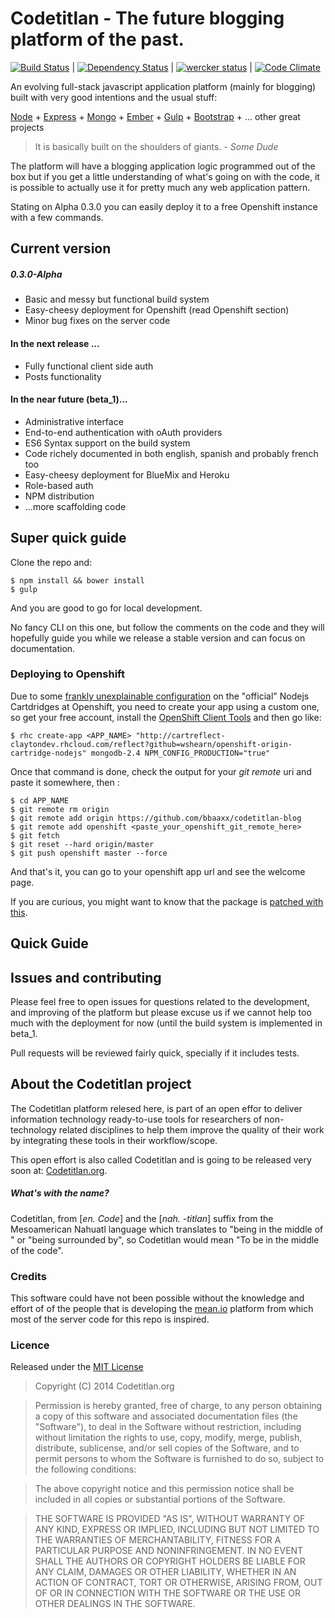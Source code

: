 Codetitlan - The future blogging platform of the past.
======================================================
[![Build Status](https://travis-ci.org/bbaaxx/codetitlan-blog.svg?branch=master)](https://travis-ci.org/bbaaxx/codetitlan-blog) | [![Dependency Status](https://gemnasium.com/bbaaxx/codetitlan-blog.svg)](https://gemnasium.com/bbaaxx/codetitlan-blog) | [![wercker status](https://app.wercker.com/status/5e18081faf5b6d4ec208dc5a47591c23/s "wercker status")](https://app.wercker.com/project/bykey/5e18081faf5b6d4ec208dc5a47591c23) | [![Code Climate](https://codeclimate.com/github/bbaaxx/codetitlan-blog.png)](https://codeclimate.com/github/bbaaxx/codetitlan-blog)

An evolving full-stack javascript application platform (mainly for blogging) built with very good intentions and the usual stuff:

[Node](http://nodejs.org) + [Express](http://expressjs.com) + [Mongo](http://mongodb.org) + [Ember](http://emberjs.com) + [Gulp](http://gulp.js) + [Bootstrap](http://getbootstrap.com) + ... other great projects

>It is basically built on the shoulders of giants. - _Some Dude_

The platform will have a blogging application logic programmed out of the box but if you get a little understanding of what's going on with the code, it is possible to actually use it for pretty much any web application pattern.

Stating on Alpha 0.3.0 you can easily deploy it to a free Openshift instance with a few commands.

## Current version

##### 0.3.0-Alpha
  * Basic and messy but functional build system
  * Easy-cheesy deployment for Openshift (read Openshift section)
  * Minor bug fixes on the server code

#### In the next release ...
  * Fully functional client side auth
  * Posts functionality
  
#### In the near future (beta_1)...
  * Administrative interface
  * End-to-end authentication with oAuth providers
  * ES6 Syntax support on the build system
  * Code richely documented in both english, spanish and probably french too
  * Easy-cheesy deployment for BlueMix and Heroku
  * Role-based auth
  * NPM distribution
  * ...more scaffolding code


## Super quick guide

Clone the repo and:

    $ npm install && bower install
    $ gulp

And you are good to go for local development.

No fancy CLI on this one, but follow the comments on the code and they will hopefully guide you while we release a stable version and can focus on documentation.

### Deploying to Openshift
Due to some [frankly unexplainable configuration](https://github.com/wshearn/openshift-origin-cartridge-nodejs/commit/8de18f9962b9b39d5bf46192707bc91879853f6d) on the "official" Nodejs Cartdridges at Openshift, you need to create your app using a custom one, so get your free account, install the [OpenShift Client Tools](https://www.openshift.com/developers/rhc-client-tools-install) and then go like:

    $ rhc create-app <APP_NAME> "http://cartreflect-claytondev.rhcloud.com/reflect?github=wshearn/openshift-origin-cartridge-nodejs" mongodb-2.4 NPM_CONFIG_PRODUCTION="true"

Once that command is done, check the output for your *git remote* uri and paste it somewhere, then : 

    $ cd APP_NAME
    $ git remote rm origin
    $ git remote add origin https://github.com/bbaaxx/codetitlan-blog
    $ git remote add openshift <paste_your_openshift_git_remote_here>
    $ git fetch
    $ git reset --hard origin/master
    $ git push openshift master --force

And that's it, you can go to your openshift app url and see the welcome page.

If you are curious, you might want to know that the package is [patched with this](https://github.com/ramr/nodejs-custom-version-openshift.git).

## Quick Guide

## Issues and contributing
Please feel free to open issues for questions related to the development, and improving of the platform but please excuse us if we cannot help too much with the deployment for now (until the build system is implemented in beta_1.

Pull requests will be reviewed fairly quick, specially if it includes tests.

## About the Codetitlan project

The Codetitlan platform relesed here, is part of an open effor to deliver information technology ready-to-use tools for researchers of non-technology related disciplines to help them improve the quality of their work by integrating these tools in their workflow/scope.

This open effort is also called Codetitlan and is going to be released very soon at: 
[Codetitlan.org](http://www.codetitlan.org).

##### What's with the name?
Codetitlan, from [_en. Code_] and the [_nah. \-titlan_] suffix from the Mesoamerican Nahuatl language which translates to "being in the middle of " or "being surrounded by", so Codetitlan would mean "To be in the middle of the code".

### Credits
This software could have not been possible without the knowledge and effort of of the people that is developing the [mean.io](http://mean.io) platform from which most of the server code for this repo is inspired.

### Licence
    
Released under the [MIT License](http://opensource.org/licenses/MIT)

>Copyright (C) 2014 Codetitlan.org

>Permission is hereby granted, free of charge, to any person obtaining a copy of this software and associated documentation files (the "Software"), to deal in the Software without restriction, including without limitation the rights to use, copy, modify, merge, publish, distribute, sublicense, and/or sell copies of the Software, and to permit persons to whom the Software is furnished to do so, subject to the following conditions:

>The above copyright notice and this permission notice shall be included in all copies or substantial portions of the Software.

>THE SOFTWARE IS PROVIDED "AS IS", WITHOUT WARRANTY OF ANY KIND, EXPRESS OR IMPLIED, INCLUDING BUT NOT LIMITED TO THE WARRANTIES OF MERCHANTABILITY, FITNESS FOR A PARTICULAR PURPOSE AND NONINFRINGEMENT. IN NO EVENT SHALL THE AUTHORS OR COPYRIGHT HOLDERS BE LIABLE FOR ANY CLAIM, DAMAGES OR OTHER LIABILITY, WHETHER IN AN ACTION OF CONTRACT, TORT OR OTHERWISE, ARISING FROM, OUT OF OR IN CONNECTION WITH THE SOFTWARE OR THE USE OR OTHER DEALINGS IN THE SOFTWARE.
